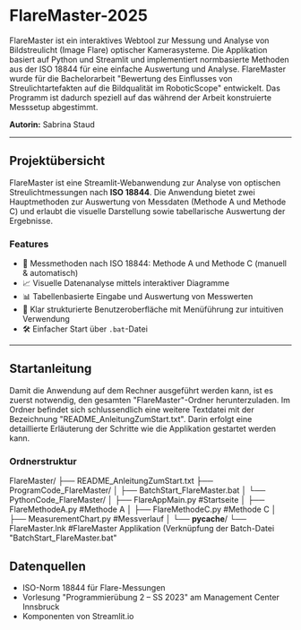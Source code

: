 # FlareMaster-2025
FlareMaster ist ein interaktives Webtool zur Messung und Analyse von Bildstreulicht (Image Flare) optischer Kamerasysteme. 
Die Applikation basiert auf Python und Streamlit und implementiert normbasierte Methoden aus der ISO 18844 für eine einfache Auswertung und Analyse.
FlareMaster wurde für die Bachelorarbeit "Bewertung des Einflusses von Streulichtartefakten auf die Bildqualität im RoboticScope" entwickelt. 
Das Programm ist dadurch speziell auf das während der Arbeit konstruierte Messsetup abgestimmt.

**Autorin:** Sabrina Staud

---

## Projektübersicht

FlareMaster ist eine Streamlit-Webanwendung zur Analyse von optischen Streulichtmessungen nach **ISO 18844**. Die Anwendung bietet zwei Hauptmethoden zur Auswertung von Messdaten (Methode A und Methode C) und erlaubt die visuelle Darstellung sowie tabellarische Auswertung der Ergebnisse.

### Features

- 🔬 Messmethoden nach ISO 18844: Methode A und Methode C (manuell & automatisch)
- 📈 Visuelle Datenanalyse mittels interaktiver Diagramme
- 📊 Tabellenbasierte Eingabe und Auswertung von Messwerten
- 🧭 Klar strukturierte Benutzeroberfläche mit Menüführung zur intuitiven Verwendung 
- 🛠 Einfacher Start über `.bat`-Datei

---

## Startanleitung
Damit die Anwendung auf dem Rechner ausgeführt werden kann, ist es zuerst notwendig, den gesamten "FlareMaster"-Ordner herunterzuladen. Im Ordner befindet sich schlussendlich eine weitere Textdatei mit der Bezeichnung "README_AnleitungZumStart.txt". Darin erfolgt eine detaillierte Erläuterung der Schritte wie die Applikation gestartet werden kann.

### Ordnerstruktur
FlareMaster/
├── README_AnleitungZumStart.txt
├── ProgramCode_FlareMaster/
│   ├── BatchStart_FlareMaster.bat
│   └── PythonCode_FlareMaster/
│       ├── FlareAppMain.py         #Startseite
│       ├── FlareMethodeA.py        #Methode A
│       ├── FlareMethodeC.py        #Methode C 
│       ├── MeasurementChart.py     #Messverlauf
│       └── __pycache__/
└── FlareMaster.lnk                 #FlareMaster Applikation (Verknüpfung der Batch-Datei "BatchStart_FlareMaster.bat"

## Datenquellen
- ISO-Norm 18844 für Flare-Messungen
- Vorlesung "Programmierübung 2 – SS 2023" am Management Center Innsbruck 
- Komponenten von Streamlit.io

